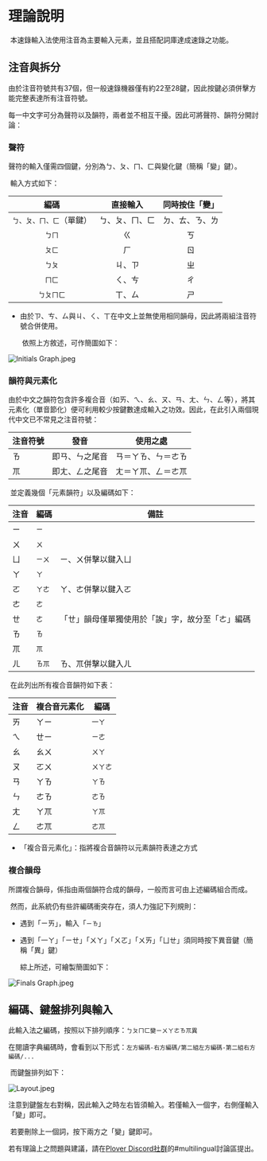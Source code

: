 # 理論說明

​		本速錄輸入法使用注音為主要輸入元素，並且搭配詞庫達成速錄之功能。

## 注音與拆分

​		由於注音符號共有37個，但一般速錄機器僅有約22至28鍵，因此按鍵必須併擊方能完整表達所有注音符號。

​		每一中文字可分為聲符以及韻符，兩者並不相互干擾。因此可將聲符、韻符分開討論：

### 聲符

​		聲符的輸入僅需四個鍵，分別為ㄅ、ㄆ、ㄇ、ㄈ與變化鍵（簡稱「變」鍵）。

​		輸入方式如下：

|           編碼           |    直接輸入    | 同時按住「變」 |
| :----------------------: | :------------: | :------------: |
| `ㄅ、ㄆ、ㄇ、ㄈ`（單鍵） | ㄅ、ㄆ、ㄇ、ㄈ | ㄉ、ㄊ、ㄋ、ㄌ |
|          `ㄅㄇ`          |       ㄍ       |       ㄎ       |
|          `ㄆㄈ`          |       ㄏ       |       ㄖ       |
|          `ㄅㄆ`          |     ㄐ、ㄗ     |       ㄓ       |
|          `ㄇㄈ`          |     ㄑ、ㄘ     |       ㄔ       |
|        `ㄅㄆㄇㄈ`        |     ㄒ、ㄙ     |       ㄕ       |

* 由於ㄗ、ㄘ、ㄙ與ㄐ、ㄑ、ㄒ在中文上並無使用相同韻母，因此將兩組注音符號合併使用。

  ​	依照上方敘述，可作簡圖如下：

![Initials Graph.jpeg](https://github.com/Quisette/TC_steno/blob/master/Pictures/Initials%20Graph.jpeg?raw=true)

### 韻符與元素化

​		由於中文之韻符包含許多複合音（如ㄞ、ㄟ、ㄠ、ㄡ、ㄢ、ㄤ、ㄣ、ㄥ等），將其元素化（單音節化）便可利用較少按鍵數達成輸入之功效。
​		因此，在此引入兩個現代中文已不常見之注音符號：

| 注音符號 | 發音           | 使用之處           |
| -------- | -------------- | ------------------ |
| ㄯ       | 即ㄢ、ㄣ之尾音 | ㄢ＝ㄚㄯ、ㄣ＝ㄜㄯ |
| ㆭ       | 即ㄤ、ㄥ之尾音 | ㄤ＝ㄚㆭ、ㄥ＝ㄜㆭ |

​		並定義幾個「元素韻符」以及編碼如下：

| 注音 | 編碼   | 備註                                             |
| ---- | ------ | ------------------------------------------------ |
| ㄧ   | `ㄧ`   |                                                  |
| ㄨ   | `ㄨ`   |                                                  |
| ㄩ   | `ㄧㄨ` | ㄧ、ㄨ併擊以鍵入ㄩ                               |
| ㄚ   | `ㄚ`   |                                                  |
| ㄛ   | `ㄚㄜ` | ㄚ、ㄜ併擊以鍵入ㄛ                               |
| ㄜ   | `ㄜ`   |                                                  |
| ㄝ   | `ㄜ`   | 「ㄝ」韻母僅單獨使用於「誒」字，故分至「ㄜ」編碼 |
| ㄯ   | `ㄯ`   |                                                  |
| ㆭ   | `ㆭ`   |                                                  |
| ㄦ   | `ㄯㆭ` | ㄯ、ㆭ併擊以鍵入ㄦ                               |

​		在此列出所有複合音韻符如下表：

| 注音 | 複合音元素化 | 編碼     |
| ---- | ------------ | -------- |
| ㄞ   | ㄚㄧ         | `一ㄚ`   |
| ㄟ   | ㄝㄧ         | `ㄧㄜ`   |
| ㄠ   | ㄠㄨ         | `ㄨㄚ`   |
| ㄡ   | ㄛㄨ         | `ㄨㄚㄜ` |
| ㄢ   | ㄚㄯ         | `ㄚㄯ`   |
| ㄣ   | ㄜㄯ         | `ㄜㄯ`   |
| ㄤ   | ㄚㆭ         | `ㄚㆭ`   |
| ㄥ   | ㄜㆭ         | `ㄜㆭ`   |

* 「複合音元素化」：指將複合音韻符以元素韻符表達之方式

### 複合韻母

​		所謂複合韻母，係指由兩個韻符合成的韻母，一般而言可由上述編碼組合而成。

​		然而，此系統仍有些許編碼衝突存在，須人力強記下列規則：

* 遇到「ㄧㄞ」，輸入「`ㄧㄯ`」

* 遇到「一ㄚ」「ㄧㄝ」「ㄨㄚ」「ㄨㄛ」「ㄨㄞ」「ㄩㄝ」須同時按下異音鍵（簡稱「異」鍵）

  綜上所述，可繪製簡圖如下：

![Finals Graph.jpeg](https://github.com/Quisette/TC_steno/blob/master/Pictures/Finals%20Graph.jpeg?raw=true)

## 編碼、鍵盤排列與輸入

​		此輸入法之編碼，按照以下排列順序：`ㄅㄆㄇㄈ變ㄧㄨㄚㄜㄯㆭ異`

​		在閱讀字典編碼時，會看到以下形式：`左方編碼-右方編碼/第二組左方編碼-第二組右方編碼/...`

​		而鍵盤排列如下：

![Layout.jpeg](https://github.com/Quisette/TC_steno/blob/master/Pictures/Layout.jpeg?raw=true)

​		注意到鍵盤左右對稱，因此輸入之時左右皆須輸入。若僅輸入一個字，右側僅輸入「變」即可。

​		若要刪除上一個詞，按下兩方之「變」鍵即可。



若有理論上之問題與建議，請在[Plover Discord社群](https://discord.com/invite/0lQde43a6dGmAMp2)的#multilingual討論區提出。

